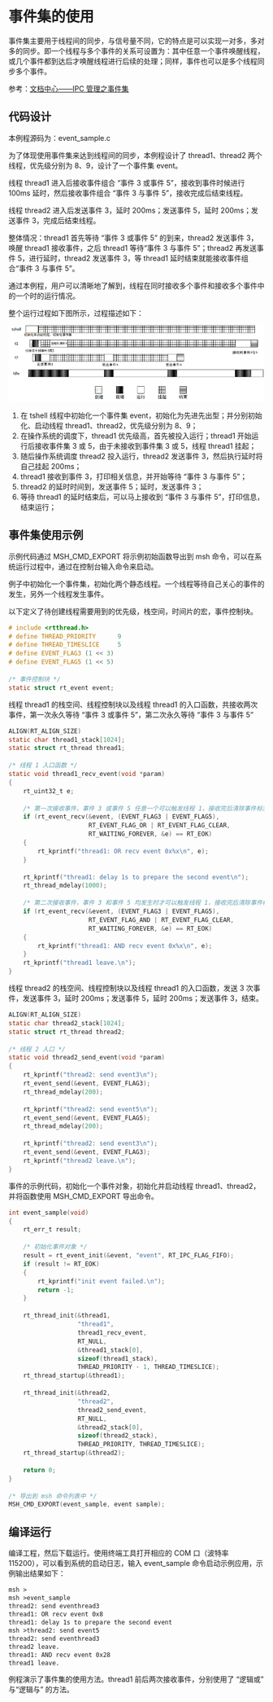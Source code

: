 # 事件集的使用

事件集主要用于线程间的同步，与信号量不同，它的特点是可以实现一对多，多对多的同步。即一个线程与多个事件的关系可设置为：其中任意一个事件唤醒线程，或几个事件都到达后才唤醒线程进行后续的处理；同样，事件也可以是多个线程同步多个事件。

参考：[文档中心——IPC 管理之事件集](https://www.rt-thread.org/document/site/#/rt-thread-version/rt-thread-standard/programming-manual/ipc1/ipc1?id=%e4%ba%8b%e4%bb%b6%e9%9b%86)

## 代码设计

本例程源码为：event_sample.c

为了体现使用事件集来达到线程间的同步，本例程设计了 thread1、thread2 两个线程，优先级分别为 8、9，设计了一个事件集 event。

线程 thread1 进入后接收事件组合 “事件 3 或事件 5”，接收到事件时候进行 100ms 延时，然后接收事件组合 “事件 3 与事件 5”，接收完成后结束线程。

线程 thread2 进入后发送事件 3，延时 200ms；发送事件 5，延时 200ms；发送事件 3，完成后结束线程。

整体情况：thread1 首先等待 “事件 3 或事件 5” 的到来，thread2 发送事件 3，唤醒 thread1 接收事件，之后 thread1 等待“事件 3 与事件 5”；thread2 再发送事件 5，进行延时，thread2 发送事件 3，等 thread1 延时结束就能接收事件组合“事件 3 与事件 5”。

通过本例程，用户可以清晰地了解到，线程在同时接收多个事件和接收多个事件中的一个时的运行情况。

整个运行过程如下图所示，过程描述如下：

![运行过程](figures/process60.png)

1. 在 tshell 线程中初始化一个事件集 event，初始化为先进先出型；并分别初始化、启动线程 thread1、thread2，优先级分别为 8、9；
2. 在操作系统的调度下，thread1 优先级高，首先被投入运行；thread1 开始运行后接收事件集 3 或 5，由于未接收到事件集 3 或 5，线程 thread1 挂起；
3. 随后操作系统调度 thread2 投入运行，thread2 发送事件 3，然后执行延时将自己挂起 200ms；
4. thread1 接收到事件 3，打印相关信息，并开始等待 “事件 3 与事件 5”；
5. thread2 的延时时间到，发送事件 5；延时，发送事件 3；
6. 等待 thread1 的延时结束后，可以马上接收到 “事件 3 与事件 5”，打印信息，结束运行；

## 事件集使用示例

示例代码通过 MSH_CMD_EXPORT 将示例初始函数导出到 msh 命令，可以在系统运行过程中，通过在控制台输入命令来启动。

例子中初始化一个事件集，初始化两个静态线程。一个线程等待自己关心的事件的发生，另外一个线程发生事件。

以下定义了待创建线程需要用到的优先级，栈空间，时间片的宏，事件控制块。

```c
# include <rtthread.h>
# define THREAD_PRIORITY      9
# define THREAD_TIMESLICE     5
# define EVENT_FLAG3 (1 << 3)
# define EVENT_FLAG5 (1 << 5)

/* 事件控制块 */
static struct rt_event event;
```

线程 thread1 的栈空间、线程控制块以及线程 thread1 的入口函数，共接收两次事件，第一次永久等待 “事件 3 或事件 5”，第二次永久等待 “事件 3 与事件 5”

```c
ALIGN(RT_ALIGN_SIZE)
static char thread1_stack[1024];
static struct rt_thread thread1;

/* 线程 1 入口函数 */
static void thread1_recv_event(void *param)
{
    rt_uint32_t e;

    /* 第一次接收事件，事件 3 或事件 5 任意一个可以触发线程 1，接收完后清除事件标志 */
    if (rt_event_recv(&event, (EVENT_FLAG3 | EVENT_FLAG5),
                      RT_EVENT_FLAG_OR | RT_EVENT_FLAG_CLEAR,
                      RT_WAITING_FOREVER, &e) == RT_EOK)
    {
        rt_kprintf("thread1: OR recv event 0x%x\n", e);
    }

    rt_kprintf("thread1: delay 1s to prepare the second event\n");
    rt_thread_mdelay(1000);

    /* 第二次接收事件，事件 3 和事件 5 均发生时才可以触发线程 1，接收完后清除事件标志 */
    if (rt_event_recv(&event, (EVENT_FLAG3 | EVENT_FLAG5),
                      RT_EVENT_FLAG_AND | RT_EVENT_FLAG_CLEAR,
                      RT_WAITING_FOREVER, &e) == RT_EOK)
    {
        rt_kprintf("thread1: AND recv event 0x%x\n", e);
    }
    rt_kprintf("thread1 leave.\n");
}
```

线程 thread2 的栈空间、线程控制块以及线程 thread1 的入口函数，发送 3 次事件，发送事件 3，延时 200ms；发送事件 5，延时 200ms；发送事件 3，结束。

```c
ALIGN(RT_ALIGN_SIZE)
static char thread2_stack[1024];
static struct rt_thread thread2;

/* 线程 2 入口 */
static void thread2_send_event(void *param)
{
    rt_kprintf("thread2: send event3\n");
    rt_event_send(&event, EVENT_FLAG3);
    rt_thread_mdelay(200);

    rt_kprintf("thread2: send event5\n");
    rt_event_send(&event, EVENT_FLAG5);
    rt_thread_mdelay(200);

    rt_kprintf("thread2: send event3\n");
    rt_event_send(&event, EVENT_FLAG3);
    rt_kprintf("thread2 leave.\n");
}
```

事件的示例代码，初始化一个事件对象，初始化并启动线程 thread1、thread2，并将函数使用 MSH_CMD_EXPORT 导出命令。

```c
int event_sample(void)
{
    rt_err_t result;

    /* 初始化事件对象 */
    result = rt_event_init(&event, "event", RT_IPC_FLAG_FIFO);
    if (result != RT_EOK)
    {
        rt_kprintf("init event failed.\n");
        return -1;
    }

    rt_thread_init(&thread1,
                   "thread1",
                   thread1_recv_event,
                   RT_NULL,
                   &thread1_stack[0],
                   sizeof(thread1_stack),
                   THREAD_PRIORITY - 1, THREAD_TIMESLICE);
    rt_thread_startup(&thread1);

    rt_thread_init(&thread2,
                   "thread2",
                   thread2_send_event,
                   RT_NULL,
                   &thread2_stack[0],
                   sizeof(thread2_stack),
                   THREAD_PRIORITY, THREAD_TIMESLICE);
    rt_thread_startup(&thread2);

    return 0;
}

/* 导出到 msh 命令列表中 */
MSH_CMD_EXPORT(event_sample, event sample);
```

## 编译运行

编译工程，然后下载运行。使用终端工具打开相应的 COM 口（波特率 115200），可以看到系统的启动日志，输入 event_sample 命令启动示例应用，示例输出结果如下：

```shell
msh >
msh >event_sample
thread2: send eventhread3
thread1: OR recv event 0x8
thread1: delay 1s to prepare the second event
msh >thread2: send event5
thread2: send eventhread3
thread2 leave.
thread1: AND recv event 0x28
thread1 leave.
```

例程演示了事件集的使用方法。thread1 前后两次接收事件，分别使用了 “逻辑或” 与“逻辑与” 的方法。
